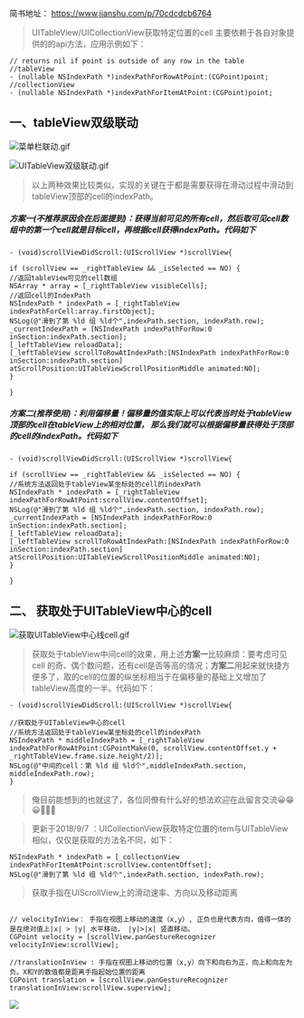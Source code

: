 简书地址： https://www.jianshu.com/p/70cdcdcb6764

> UITableView/UICollectionView获取特定位置的cell 主要依赖于各自对象提供的的api方法，应用示例如下：

```
// returns nil if point is outside of any row in the table
//tableView
- (nullable NSIndexPath *)indexPathForRowAtPoint:(CGPoint)point;  
//collectionView                       
- (nullable NSIndexPath *)indexPathForItemAtPoint:(CGPoint)point;
```

## 一、tableView双级联动

![菜单栏联动.gif](https://upload-images.jianshu.io/upload_images/1708447-b44dc69659741fac.gif?imageMogr2/auto-orient/strip)

![UITableView双级联动.gif](https://upload-images.jianshu.io/upload_images/1708447-a2963052ab3aef19.gif?imageMogr2/auto-orient/strip)

> 以上两种效果比较类似，实现的关键在于都是需要获得在滑动过程中滑动到tableView顶部的cell的indexPath。

##### 方案一(不推荐原因会在后面提到)：获得当前可见的所有cell，然后取可见cell数组中的第一个cell就是目标cell，再根据cell获得indexPath。代码如下

```
- (void)scrollViewDidScroll:(UIScrollView *)scrollView{

if (scrollView == _rightTableView && _isSelected == NO) {
//返回tableView可见的cell数组
NSArray * array = [_rightTableView visibleCells];
//返回cell的IndexPath
NSIndexPath * indexPath = [_rightTableView indexPathForCell:array.firstObject];
NSLog(@"滑到了第 %ld 组 %ld个",indexPath.section, indexPath.row);
_currentIndexPath = [NSIndexPath indexPathForRow:0 inSection:indexPath.section];
[_leftTableView reloadData];
[_leftTableView scrollToRowAtIndexPath:[NSIndexPath indexPathForRow:0 inSection:indexPath.section] atScrollPosition:UITableViewScrollPositionMiddle animated:NO];
}

}

```

##### 方案二(推荐使用)：利用偏移量！偏移量的值实际上可以代表当时处于tableView顶部的cell在tableView上的相对位置， 那么我们就可以根据偏移量获得处于顶部的cell的indexPath。代码如下

```
- (void)scrollViewDidScroll:(UIScrollView *)scrollView{

if (scrollView == _rightTableView && _isSelected == NO) {
//系统方法返回处于tableView某坐标处的cell的indexPath
NSIndexPath * indexPath = [_rightTableView indexPathForRowAtPoint:scrollView.contentOffset];
NSLog(@"滑到了第 %ld 组 %ld个",indexPath.section, indexPath.row);
_currentIndexPath = [NSIndexPath indexPathForRow:0 inSection:indexPath.section];
[_leftTableView reloadData];
[_leftTableView scrollToRowAtIndexPath:[NSIndexPath indexPathForRow:0 inSection:indexPath.section] atScrollPosition:UITableViewScrollPositionMiddle animated:NO];
}

}

```

## 二、 获取处于UITableView中心的cell

![获取UITableView中心线cell.gif](https://upload-images.jianshu.io/upload_images/1708447-fb94b116b561de01.gif?imageMogr2/auto-orient/strip)

> 获取处于tableView中间cell的效果，用上述**方案一**比较麻烦：要考虑可见cell 的奇、偶个数问题，还有cell是否等高的情况；**方案二**用起来就快捷方便多了，取的cell的位置的纵坐标相当于在偏移量的基础上又增加了tableView高度的一半。代码如下：

```
- (void)scrollViewDidScroll:(UIScrollView *)scrollView{

//获取处于UITableView中心的cell
//系统方法返回处于tableView某坐标处的cell的indexPath
NSIndexPath * middleIndexPath = [_rightTableView  indexPathForRowAtPoint:CGPointMake(0, scrollView.contentOffset.y + _rightTableView.frame.size.height/2)];
NSLog(@"中间的cell：第 %ld 组 %ld个",middleIndexPath.section, middleIndexPath.row);
}

```

>俺目前能想到的也就这了，各位同僚有什么好的想法欢迎在此留言交流😀😁😀👏👏👏


> 更新于2018/9/7 ：UICollectionView获取特定位置的item与UITableView相似，仅仅是获取的方法名不同，如下：

```
NSIndexPath * indexPath = [_collectionView  indexPathForItemAtPoint:scrollView.contentOffset];
NSLog(@"滑到了第 %ld 组 %ld个",indexPath.section, indexPath.row);

```

>  获取手指在UIScrollView上的滑动速率、方向以及移动距离

```

// velocityInView： 手指在视图上移动的速度（x,y）, 正负也是代表方向，值得一体的是在绝对值上|x| > |y| 水平移动， |y|>|x| 竖直移动。
CGPoint velocity = [scrollView.panGestureRecognizer velocityInView:scrollView];

//translationInView : 手指在视图上移动的位置（x,y）向下和向右为正，向上和向左为负。X和Y的数值都是距离手指起始位置的距离
CGPoint translation = [scrollView.panGestureRecognizer translationInView:scrollView.superview];

```

![](https://upload-images.jianshu.io/upload_images/1708447-8c0b18a244d9270b.gif?imageMogr2/auto-orient/strip)
